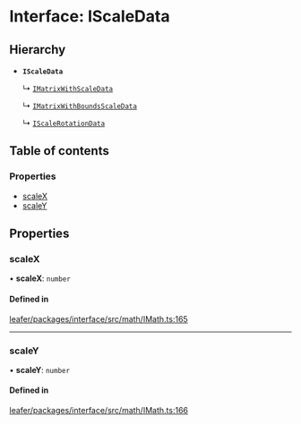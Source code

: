 # Interface: IScaleData

## Hierarchy

- **`IScaleData`**

  ↳ [`IMatrixWithScaleData`](IMatrixWithScaleData.md)

  ↳ [`IMatrixWithBoundsScaleData`](IMatrixWithBoundsScaleData.md)

  ↳ [`IScaleRotationData`](IScaleRotationData.md)

## Table of contents

### Properties

- [scaleX](IScaleData.md#scalex)
- [scaleY](IScaleData.md#scaley)

## Properties

### scaleX

• **scaleX**: `number`

#### Defined in

[leafer/packages/interface/src/math/IMath.ts:165](https://github.com/leaferjs/leafer/blob/a596007/packages/interface/src/math/IMath.ts#L165)

___

### scaleY

• **scaleY**: `number`

#### Defined in

[leafer/packages/interface/src/math/IMath.ts:166](https://github.com/leaferjs/leafer/blob/a596007/packages/interface/src/math/IMath.ts#L166)
